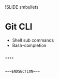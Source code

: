 !SLIDE smbullets
# Git CLI

* Shell sub commands
* Bash-completion


~~~SECTION:handouts~~~

****


~~~ENDSECTION~~~
